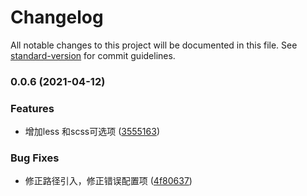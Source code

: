 # Changelog

All notable changes to this project will be documented in this file. See [standard-version](https://github.com/conventional-changelog/standard-version) for commit guidelines.

### 0.0.6 (2021-04-12)


### Features

* 增加less 和scss可选项 ([3555163](https://github.com/chongqiangchen/stylelint-vars-check/commit/3555163455b1bacc844607fe86402cc834edd341))


### Bug Fixes

* 修正路径引入，修正错误配置项 ([4f80637](https://github.com/chongqiangchen/stylelint-vars-check/commit/4f806379a0dbdbca026d9fe4861c759c13eace10))
